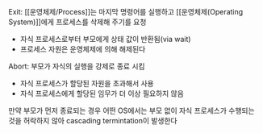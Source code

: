 Exit: [[운영체제/Process]]는 마지막 명령어를 실행하고 [[운영체제(Operating System)]]에게 프로세스를 삭제해 주기를 요청
+ 자식 프로세스로부터 부모에게 상태 값이 반환됨(via wait)
+ 프로세스 자원은 운영체제에 의해 해제된다

Abort: 부모가 자식의 실행을 강제로 종료 시킴
+ 자식 프로세스가 할당된 자원을 초과해서 사용
+ 자식 프로세스에게 할당된 임무가 더 이상 필요하지 않음

만약 부모가 먼저 종료되는 경우 어떤 OS에서는 부모 없이 자식 프로세스가 수행되는 것을 허락하지 않아 cascading termintation이 발생한다
